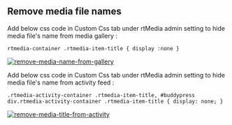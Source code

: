 ## Remove media file names

Add below css code in Custom Css tab under rtMedia admin setting to hide media file's name from media gallery :

`rtmedia-container .rtmedia-item-title { display :none }`

[![remove-media-name-from-gallery](https://cloud.githubusercontent.com/assets/7771963/6594884/eaea5f30-c80a-11e4-9195-85464908b58d.png)](https://cloud.githubusercontent.com/assets/7771963/6594884/eaea5f30-c80a-11e4-9195-85464908b58d.png)


Add below css code in Custom Css tab under rtMedia admin setting to hide media file's name from activity feed :

```
.rtmedia-activity-container .rtmedia-item-title, #buddypress div.rtmedia-activity-container .rtmedia-item-title { display: none; }
```
[![remove-media-title-from-activity](https://cloud.githubusercontent.com/assets/7771963/6594925/5e9806bc-c80b-11e4-9de0-88dfaa17c08d.png)](https://cloud.githubusercontent.com/assets/7771963/6594925/5e9806bc-c80b-11e4-9de0-88dfaa17c08d.png)
